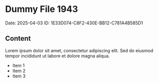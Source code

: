 # Dummy File 1943

Date: 2025-04-03
ID: 1E33D074-C8F2-430E-BB12-C781A4B585D1

## Content

Lorem ipsum dolor sit amet, consectetur adipiscing elit.
Sed do eiusmod tempor incididunt ut labore et dolore magna aliqua.

* Item 1
* Item 2
* Item 3
